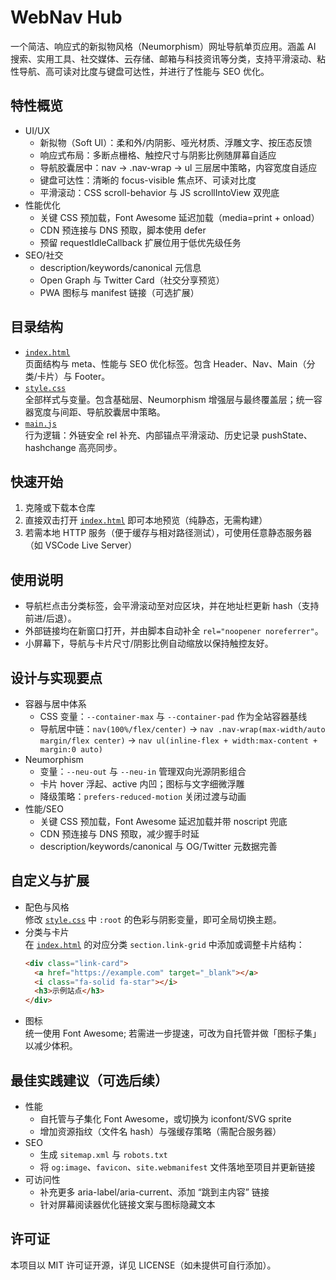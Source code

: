 # WebNav Hub

一个简洁、响应式的新拟物风格（Neumorphism）网址导航单页应用。涵盖 AI 搜索、实用工具、社交媒体、云存储、邮箱与科技资讯等分类，支持平滑滚动、粘性导航、高可读对比度与键盘可达性，并进行了性能与 SEO 优化。

## 特性概览

- UI/UX
  - 新拟物（Soft UI）：柔和外/内阴影、哑光材质、浮雕文字、按压态反馈
  - 响应式布局：多断点栅格、触控尺寸与阴影比例随屏幕自适应
  - 导航胶囊居中：nav → .nav-wrap → ul 三层居中策略，内容宽度自适应
  - 键盘可达性：清晰的 focus-visible 焦点环、可读对比度
  - 平滑滚动：CSS scroll-behavior 与 JS scrollIntoView 双兜底
- 性能优化
  - 关键 CSS 预加载，Font Awesome 延迟加载（media=print + onload）
  - CDN 预连接与 DNS 预取，脚本使用 defer
  - 预留 requestIdleCallback 扩展位用于低优先级任务
- SEO/社交
  - description/keywords/canonical 元信息
  - Open Graph 与 Twitter Card（社交分享预览）
  - PWA 图标与 manifest 链接（可选扩展）

## 目录结构

- [`index.html`](index.html:1)  
  页面结构与 meta、性能与 SEO 优化标签。包含 Header、Nav、Main（分类/卡片）与 Footer。
- [`style.css`](style.css:1)  
  全部样式与变量。包含基础层、Neumorphism 增强层与最终覆盖层；统一容器宽度与间距、导航胶囊居中策略。
- [`main.js`](main.js:1)  
  行为逻辑：外链安全 rel 补充、内部锚点平滑滚动、历史记录 pushState、hashchange 高亮同步。

## 快速开始

1. 克隆或下载本仓库
2. 直接双击打开 [`index.html`](index.html:1) 即可本地预览（纯静态，无需构建）
3. 若需本地 HTTP 服务（便于缓存与相对路径测试），可使用任意静态服务器（如 VSCode Live Server）

## 使用说明

- 导航栏点击分类标签，会平滑滚动至对应区块，并在地址栏更新 hash（支持前进/后退）。
- 外部链接均在新窗口打开，并由脚本自动补全 `rel="noopener noreferrer"`。
- 小屏幕下，导航与卡片尺寸/阴影比例自动缩放以保持触控友好。

## 设计与实现要点

- 容器与居中体系
  - CSS 变量：`--container-max` 与 `--container-pad` 作为全站容器基线
  - 导航居中链：`nav(100%/flex/center)` → `nav .nav-wrap(max-width/auto margin/flex center)` → `nav ul(inline-flex + width:max-content + margin:0 auto)`
- Neumorphism
  - 变量：`--neu-out` 与 `--neu-in` 管理双向光源阴影组合
  - 卡片 hover 浮起、active 内凹；图标与文字细微浮雕
  - 降级策略：`prefers-reduced-motion` 关闭过渡与动画
- 性能/SEO
  - 关键 CSS 预加载，Font Awesome 延迟加载并带 noscript 兜底
  - CDN 预连接与 DNS 预取，减少握手时延
  - description/keywords/canonical 与 OG/Twitter 元数据完善

## 自定义与扩展

- 配色与风格  
  修改 [`style.css`](style.css:368) 中 `:root` 的色彩与阴影变量，即可全局切换主题。
- 分类与卡片  
  在 [`index.html`](index.html:70) 的对应分类 `section.link-grid` 中添加或调整卡片结构：
  ```html
  <div class="link-card">
    <a href="https://example.com" target="_blank"></a>
    <i class="fa-solid fa-star"></i>
    <h3>示例站点</h3>
  </div>
  ```
- 图标  
  统一使用 Font Awesome; 若需进一步提速，可改为自托管并做「图标子集」以减少体积。

## 最佳实践建议（可选后续）

- 性能
  - 自托管与子集化 Font Awesome，或切换为 iconfont/SVG sprite
  - 增加资源指纹（文件名 hash）与强缓存策略（需配合服务器）
- SEO
  - 生成 `sitemap.xml` 与 `robots.txt`
  - 将 `og:image`、`favicon`、`site.webmanifest` 文件落地至项目并更新链接
- 可访问性
  - 补充更多 aria-label/aria-current、添加 “跳到主内容” 链接
  - 针对屏幕阅读器优化链接文案与图标隐藏文本

## 许可证

本项目以 MIT 许可证开源，详见 LICENSE（如未提供可自行添加）。